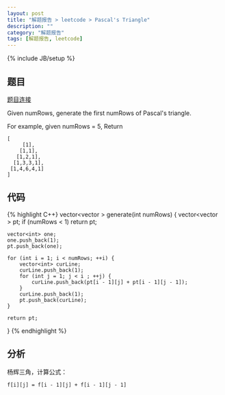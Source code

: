 ```yaml
---
layout: post
title: "解题报告 > leetcode > Pascal's Triangle"
description: ""
category: "解题报告"
tags: [解题报告, leetcode]
---
```

{% include JB/setup %}

## 题目

[题目连接](https://oj.leetcode.com/problems/pascals-triangle/)

Given numRows, generate the first numRows of Pascal's triangle.

For example, given numRows = 5,
Return

    [
         [1],
        [1,1],
       [1,2,1],
      [1,3,3,1],
     [1,4,6,4,1]
    ]

<!--more-->

## 代码

{% highlight C++}
vector<vector<int> > generate(int numRows)
{
	vector<vector<int> > pt;
	if (numRows < 1) return pt;

	vector<int> one;
	one.push_back(1);
	pt.push_back(one);

	for (int i = 1; i < numRows; ++i) {
		vector<int> curLine;
		curLine.push_back(1);
		for (int j = 1; j < i ; ++j) {
			curLine.push_back(pt[i - 1][j] + pt[i - 1][j - 1]);
		}
		curLine.push_back(1);
		pt.push_back(curLine);
	}

	return pt;
}
{% endhighlight %}

## 分析

杨辉三角，计算公式：

    f[i][j] = f[i - 1][j] + f[i - 1][j - 1]
